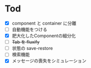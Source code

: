 # Tod

- [x] component と container に分離
- [ ] 自動機能をつける
- [x] 肥大化したComponentの細分化
- [ ] ~~Tab を fluxify~~
- [ ] 状態の save-restore
- [ ] 検索機能
- [x] メッセージの喪失をシミュレーション